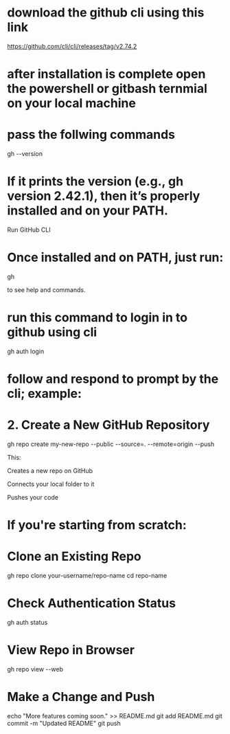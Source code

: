 # download the github cli using this link
https://github.com/cli/cli/releases/tag/v2.74.2
# after installation is complete open the powershell or gitbash ternmial on your local machine
# pass the follwing commands
gh --version
# If it prints the version (e.g., gh version 2.42.1), then it’s properly installed and on your PATH.
Run GitHub CLI
# Once installed and on PATH, just run:
gh

to see help and commands.
<!-- Your GitHub CLI (gh) is correctly installed and accessible in Git Bash.

You’re all set to start using it to:

Authenticate (gh auth login)

Create repositories

Clone repos

Manage issues & pull requests -->

# run this command to login in to github using cli
gh auth login

# follow and respond to prompt by the cli; example:

<!-- $ gh auth login
? Where do you use GitHub? GitHub.com
? What is your preferred protocol for Git operations on this host? HTTPS
? Authenticate Git with your GitHub credentials? Yes
? How would you like to authenticate GitHub CLI? Login with a web browser

! First copy your one-time code: 4741-4571
Press Enter to open https://github.com/login/device in your browser... 

✓ Authentication complete.
- gh config set -h github.com git_protocol https
✓ Configured git protocol
✓ Logged in as abcd -->


# 2. Create a New GitHub Repository
gh repo create my-new-repo --public --source=. --remote=origin --push

This:

Creates a new repo on GitHub

Connects your local folder to it

Pushes your code

# If you're starting from scratch:
<!-- mkdir my-new-repo 
cd my-new-repo
git init
echo "# Hello GitHub CLI" > README.md
git add .
git commit -m "Initial commit"
gh repo create my-new-repo --public --source=. --remote=origin --push

This:

Initializes Git

Creates a new GitHub repo

Pushes your code -->

# Clone an Existing Repo
gh repo clone your-username/repo-name
cd repo-name


# Check Authentication Status
gh auth status

# View Repo in Browser
gh repo view --web

# Make a Change and Push
echo "More features coming soon." >> README.md
git add README.md
git commit -m "Updated README"
git push

